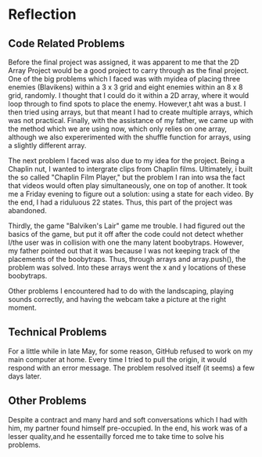 # Reflection
## Code Related Problems
Before the final project was assigned, it was apparent to me that the 2D Array Project would be a good project to carry through as the final project. One of the big problems which I faced was with myidea of placing three enemies (Blavikens) within a 3 x 3 grid and eight enemies within an 8 x 8 grid, randomly. I thought that I could do it within  a 2D array, where it would loop through to find spots to place the enemy. However,t aht was a bust. I then tried using arrays, but that meant I had to create multiple arrays, which was not practical. Finally, with the assistance of my father, we came up with the method which we are using now, which only relies on one array,  although we also expererimented with the shuffle function for arrays, using a slightly different array.

The next problem I faced was also due to my idea for the project. Being a Chaplin nut, I wanted to intergrate clips from Chaplin films. Ultimately, i built the so called "Chaplin Film Player," but the problem I ran into wsa the fact that videos would often play simultaneously, one on top of another. It took me a Friday evening to figure out a solution: using a state for each video. By the end, I had a riduluous 22 states. Thus, this part of the project was abandoned. 

Thirdly, the game "Balviken's Lair" game me trouble. I had figured out the basics of the game, but put it off after the code could not detect whether I/the user was in collision with one the many latent boobytraps. However, my father pointed out that it was because I was not keeping track of the placements of the boobytraps. Thus, through arrays and array.push(), the problem was solved. Into these arrays went the x and y locations of these boobytraps.

Other problems I encountered had to do with the landscaping, playing sounds correctly, and having the webcam take a picture at the right moment.

## Technical Problems
For a little while in late May, for some reason, GitHub refused to work on my main computer at home. Every time I tried to pull the origin, it would respond with an error message. The problem resolved itself (it seems) a few days later. 

## Other Problems
Despite a contract and many hard and soft conversations which I had with him, my partner found himself pre-occupied. In the end, his work was of a lesser quality,and he essentailly forced me to take time to solve his problems. 

